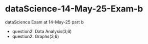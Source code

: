 # dataScience-14-May-25-Exam-b
dataScience Exam at 14-May-25 part b
* question2: Data Analysis(3,6) 
* question2: Graphs(3,6)